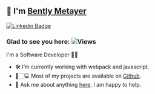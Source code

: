 ## 👋 I'm [Bently Metayer](https://github.com/BentlyM/)

[![Linkedin Badge](https://img.shields.io/badge/-LinkedIn-0e76a8?style=flat-square&logo=Linkedin&logoColor=white)](https://www.linkedin.com/in/bently-metayer-707364265/)

### Glad to see you here:  ![Views](https://komarev.com/ghpvc/?username=bentlyM&color=blue)


I'm a Software Developer 👨‍💻

- 🛠 I’m currently working with webpack and javascript.
- 🚀🏻‍💻 Most of my projects are available on [Github](https://github.com/BentlyM?tab=repositories).
- 💬 Ask me about anything [here](https://github.com/BentlyM/BentlyM/issues/). I am happy to help.
